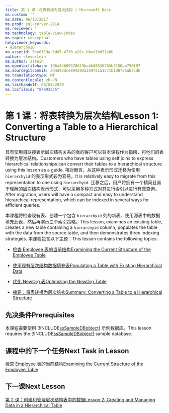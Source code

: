 ```yaml
---
title: 第 1 课：将表转换为层次结构 | Microsoft Docs
ms.custom: ''
ms.date: 06/13/2017
ms.prod: sql-server-2014
ms.reviewer: ''
ms.technology: table-view-index
ms.topic: conceptual
helpviewer_keywords:
- HierarchyID
ms.assetid: 5ee6f19a-6dd7-4730-a91c-bbed1bd77e0b
author: stevestein
ms.author: sstein
ms.openlocfilehash: 196a546093786f9be4b88536763b3150ae750f97
ms.sourcegitcommit: ad4d92dce894592a259721a1571b1d8736abacdb
ms.translationtype: MT
ms.contentlocale: zh-CN
ms.lasthandoff: 08/04/2020
ms.locfileid: "87693235"
---
```

# <a name="lesson-1-converting-a-table-to-a-hierarchical-structure"></a><span data-ttu-id="7caa7-102">第 1 课：将表转换为层次结构</span><span class="sxs-lookup"><span data-stu-id="7caa7-102">Lesson 1: Converting a Table to a Hierarchical Structure</span></span>
  <span data-ttu-id="7caa7-103">具有使用自联接表示层次结构关系的表的客户可以将本课程作为指南，将他们的表转换为层次结构。</span><span class="sxs-lookup"><span data-stu-id="7caa7-103">Customers who have tables using self joins to express hierarchical relationships can convert their tables to a hierarchical structure using this lesson as a guide.</span></span> <span data-ttu-id="7caa7-104">相对而言，从这种表示形式迁移为使用 `hierarchyid` 的表示形式较为容易。</span><span class="sxs-lookup"><span data-stu-id="7caa7-104">It is relatively easy to migrate from this representation to one using `hierarchyid`.</span></span> <span data-ttu-id="7caa7-105">迁移之后，用户将拥有一个精简且易于理解的层次结构表示形式，可以采用多种方式对其进行索引以进行有效查询。</span><span class="sxs-lookup"><span data-stu-id="7caa7-105">After migration, users will have a compact and easy to understand hierarchical representation, which can be indexed in several ways for efficient queries.</span></span>  
  
 <span data-ttu-id="7caa7-106">本课程将检查现有表、创建一个包含 `hierarchyid` 列的新表、使用源表中的数据填充此表，然后再演示三个索引策略。</span><span class="sxs-lookup"><span data-stu-id="7caa7-106">This lesson, examines an existing table, creates a new table containing a `hierarchyid` column, populates the table with the data from the source table, and then demonstrates three indexing strategies.</span></span> <span data-ttu-id="7caa7-107">本课程包含以下主题：</span><span class="sxs-lookup"><span data-stu-id="7caa7-107">This lesson contains the following topics:</span></span>  
  
-   [<span data-ttu-id="7caa7-108">检查 Employee 表的当前结构</span><span class="sxs-lookup"><span data-stu-id="7caa7-108">Examining the Current Structure of the Employee Table</span></span>](lesson-1-1-examining-the-current-structure-of-the-employee-table.md)  
  
-   [<span data-ttu-id="7caa7-109">使用现有层次结构数据填充表</span><span class="sxs-lookup"><span data-stu-id="7caa7-109">Populating a Table with Existing Hierarchical Data</span></span>](lesson-1-2-populating-a-table-with-existing-hierarchical-data.md)  
  
-   [<span data-ttu-id="7caa7-110">优化 NewOrg 表</span><span class="sxs-lookup"><span data-stu-id="7caa7-110">Optimizing the NewOrg Table</span></span>](lesson-1-3-optimizing-the-neworg-table.md)  
  
-   [<span data-ttu-id="7caa7-111">摘要：将表转换为层次结构</span><span class="sxs-lookup"><span data-stu-id="7caa7-111">Summary: Converting a Table to a Hierarchical Structure</span></span>](lesson-1-4-summary-converting-a-table-to-a-hierarchical-structure.md)  
  
## <a name="prerequisites"></a><span data-ttu-id="7caa7-112">先决条件</span><span class="sxs-lookup"><span data-stu-id="7caa7-112">Prerequisites</span></span>  
 <span data-ttu-id="7caa7-113">本课程需要使用 [!INCLUDE[ssSampleDBobject](../../includes/sssampledbobject-md.md)] 示例数据库。</span><span class="sxs-lookup"><span data-stu-id="7caa7-113">This lesson requires the [!INCLUDE[ssSampleDBobject](../../includes/sssampledbobject-md.md)] sample database.</span></span>  
  
## <a name="next-task-in-lesson"></a><span data-ttu-id="7caa7-114">课程中的下一个任务</span><span class="sxs-lookup"><span data-stu-id="7caa7-114">Next Task in Lesson</span></span>  
 [<span data-ttu-id="7caa7-115">检查 Employee 表的当前结构</span><span class="sxs-lookup"><span data-stu-id="7caa7-115">Examining the Current Structure of the Employee Table</span></span>](lesson-1-1-examining-the-current-structure-of-the-employee-table.md)  
  
## <a name="next-lesson"></a><span data-ttu-id="7caa7-116">下一课</span><span class="sxs-lookup"><span data-stu-id="7caa7-116">Next Lesson</span></span>  
 [<span data-ttu-id="7caa7-117">第 2 课：创建和管理层次结构表中的数据</span><span class="sxs-lookup"><span data-stu-id="7caa7-117">Lesson 2: Creating and Managing Data in a Hierarchical Table</span></span>](lesson-2-creating-and-managing-data-in-a-hierarchical-table.md)  
  
  
